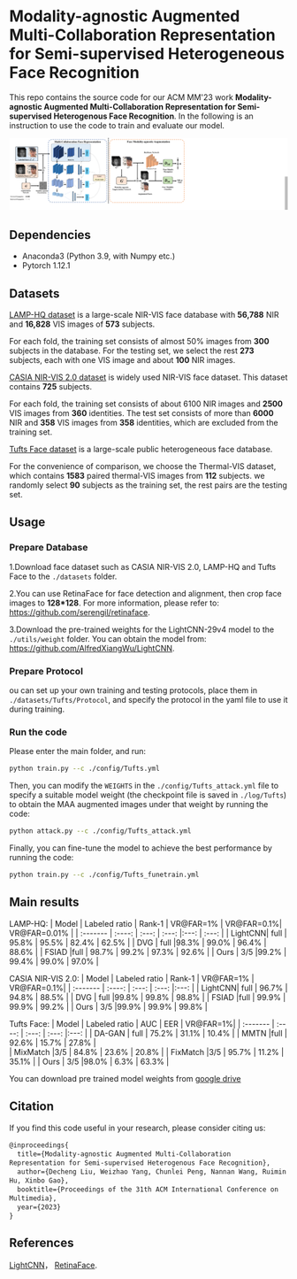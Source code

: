 # Modality-agnostic Augmented Multi-Collaboration Representation for Semi-supervised Heterogeneous Face Recognition

This repo contains the source code for our ACM MM'23 work **Modality-agnostic Augmented Multi-Collaboration Representation for Semi-supervised Heterogenous Face Recognition**. In the following is an instruction to use the code to train and evaluate our model.

![farmework](images/faemework.png)

## Dependencies

* Anaconda3 (Python 3.9, with Numpy etc.)
* Pytorch 1.12.1

## Datasets

[LAMP-HQ dataset](https://arxiv.org/abs/1912.07809) is a large-scale NIR-VIS face database with **56,788** NIR and **16,828** VIS images of **573** subjects. 

For each fold, the training set consists of almost 50% images from **300** subjects in the database. For the testing set, we select the rest **273** subjects, each with one VIS image and about **100** NIR images.


[CASIA NIR-VIS 2.0 dataset](https://ieeexplore.ieee.org/document/6595898) is widely used NIR-VIS face  dataset. This dataset contains **725** subjects. 

For each fold, the training set consists of about 6100 NIR images and **2500** VIS images from **360** identities. The test set consists of more than **6000** NIR and **358** VIS images from **358** identities, which are excluded from the training set.

[Tufts Face dataset](https://ieeexplore.ieee.org/document/8554155) is a large-scale public heterogeneous face database.

For the convenience of comparison, we choose the Thermal-VIS dataset, which contains **1583** paired thermal-VIS images from **112** subjects. we randomly select **90** subjects as the training set, the rest pairs are the testing set.

## Usage

### Prepare Database

1.Download face dataset such as CASIA NIR-VIS 2.0, LAMP-HQ and Tufts Face to the `./datasets` folder.

2.You can use RetinaFace for face detection and alignment, then crop face images to **128*128**. For more information, please refer to: https://github.com/serengil/retinaface.

3.Download the pre-trained weights for the LightCNN-29v4 model to the `./utils/weight` folder. You can obtain the model from: https://github.com/AlfredXiangWu/LightCNN.

### Prepare Protocol

ou can set up your own training and testing protocols, place them in `./datasets/Tufts/Protocol`, and specify the protocol in the yaml file to use it during training.

### Run the code

Please enter the main folder, and run:
```bash
python train.py --c ./config/Tufts.yml
```

Then, you can modify the `WEIGHTS` in the `./config/Tufts_attack.yml` file to specify a suitable model weight (the checkpoint file is saved in `./log/Tufts`) to obtain the MAA augmented images under that weight by running the code:
```bash
python attack.py --c ./config/Tufts_attack.yml
```

Finally, you can fine-tune the model to achieve the best performance by running the code:
```bash
python train.py --c ./config/Tufts_funetrain.yml
```

## Main results

LAMP-HQ:
|   Model | Labeled ratio | Rank-1 | VR@FAR=1%   | VR@FAR=0.1%| VR@FAR=0.01% | 
| :------- | :----: | :---: | :---: |:---: | :---: | 
| LightCNN| full | 95.8% | 95.5% | 82.4% | 62.5% |
| DVG | full |98.3% |    99.0%    |    96.4%  |    88.6%  | 
| FSIAD |full | 98.7% |    99.2%    |    97.3%  |    92.6%  | 
| Ours | 3/5 |99.2% |    99.4%    |    99.0%  |    97.0%  |

CASIA NIR-VIS 2.0:
|   Model | Labeled ratio | Rank-1 | VR@FAR=1%   | VR@FAR=0.1%|
| :------- | :----: | :---: | :---: |:---: | 
| LightCNN| full | 96.7% | 94.8% | 88.5% |
| DVG | full |99.8% |    99.8%    |    98.8%  |
| FSIAD |full | 99.9% |    99.9%    |    99.2%  |
| Ours | 3/5 |99.9% |    99.9%    |    99.8%  |

Tufts Face:
|   Model | Labeled ratio | AUC | EER  | VR@FAR=1%|
| :------- | :----: | :---: | :---: |:---: | 
| DA-GAN | full | 75.2% | 31.1% | 10.4% |
| MMTN |full | 92.6% |    15.7%    |  27.8%  |  
| MixMatch |3/5 | 84.8% |    23.6%    |    20.8%  |
| FixMatch |3/5 | 95.7% |    11.2%    |    35.1%  |
| Ours | 3/5 |98.0% |    6.3%    |    63.3%  |

You can download pre trained model weights from [google drive](https://drive.google.com/drive/folders/1AImqhaASdQaFLjRCJth7RIWWx3OZ_lns?usp=sharing)

## Citation

If you find this code useful in your research, please consider citing us:

```
@inproceedings{
  title={Modality-agnostic Augmented Multi-Collaboration Representation for Semi-supervised Heterogenous Face Recognition},
  author={Decheng Liu, Weizhao Yang, Chunlei Peng, Nannan Wang, Ruimin Hu, Xinbo Gao},
  booktitle={Proceedings of the 31th ACM International Conference on Multimedia},
  year={2023}
}
```

## References

[LightCNN](https://github.com/AlfredXiangWu/LightCNN)，
[RetinaFace](https://github.com/serengil/retinaface).
